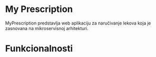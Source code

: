 # My Prescription

MyPrescription predstavlja web aplikaciju za naručivanje lekova koja je zasnovana na mikroservisnoj arhitekturi.

# Funkcionalnosti

